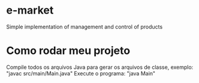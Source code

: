# e-market
Simple implementation of management and control of products

# Como rodar meu projeto
Compile todos os arquivos Java para gerar os arquivos de classe, exemplo: "javac src/main/Main.java"
Execute o programa: "java Main"